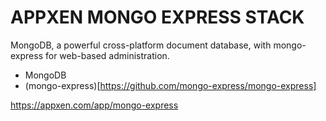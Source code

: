 # APPXEN MONGO EXPRESS STACK
MongoDB, a powerful cross-platform document database, with mongo-express for web-based administration. 

- MongoDB
- (mongo-express)[https://github.com/mongo-express/mongo-express]

https://appxen.com/app/mongo-express
